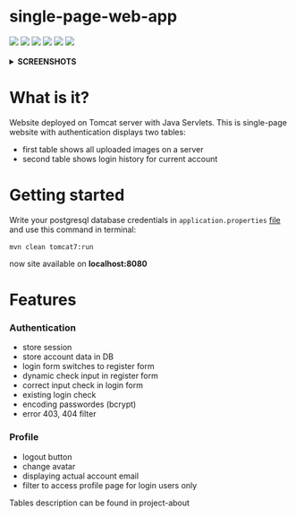 # single-page-web-app
<div>
<img src="https://img.shields.io/badge/tomcat-f7d473.svg?logo=apache-tomcat&logoColor=black"/>
<img src="https://img.shields.io/badge/postgresql-326790.svg?logo=postgresql&logoColor=white"/>
  <img src="https://img.shields.io/badge/spring-69ac3c.svg?logo=spring&logoColor=white"/>
<img src="https://img.shields.io/badge/js-black.svg?logo=javascript&logoColor=efd819"/>
<img src="https://img.shields.io/badge/html-ee6329.svg?logo=html5&logoColor=white"/>
<img src="https://img.shields.io/badge/css-31a4d6.svg?logo=css3&logoColor=white"/>
</div>
</br>
<details>
  <summary><b>SCREENSHOTS</b></summary>
  <img src="https://raw.githubusercontent.com/divinepet/single-page-web-app/main/img/screenshot2.png" alt="screnshot1"></img>
  <img src="https://raw.githubusercontent.com/divinepet/single-page-web-app/main/img/screenshot1.png" alt="screnshot2"></img>
</details>


# What is it?
Website deployed on Tomcat server with Java Servlets. This is single-page website with authentication displays two tables:
- first table shows all uploaded images on a server
- second table shows login history for current account

# Getting started
Write your postgresql database credentials in ```application.properties``` <a href="https://github.com/divinepet/single-page-web-app/blob/main/src/main/webapp/WEB-INF/application.properties" target="_blank">file</a> and use this command in terminal:
```shell
mvn clean tomcat7:run
```
now site available on <b>localhost:8080</b>

# Features
### Authentication
- store session
- store account data in DB
- login form switches to register form
- dynamic check input in register form
- correct input check in login form
- existing login check
- encoding passwordes (bcrypt)
- error 403, 404 filter

### Profile
- logout button
- change avatar
- displaying actual account email
- filter to access profile page for login users only

Tables description can be found in project-about
